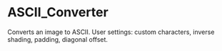 # ASCII_Converter
Converts an image to ASCII.
User settings: custom characters, inverse shading, padding, diagonal offset.
